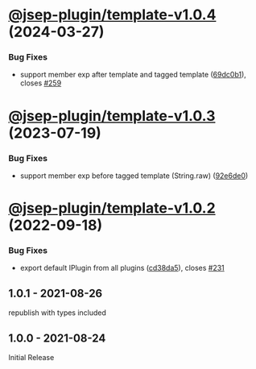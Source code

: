 # [@jsep-plugin/template-v1.0.4](https://github.com/EricSmekens/jsep/compare/@jsep-plugin/template-v1.0.3...@jsep-plugin/template-v1.0.4) (2024-03-27)


### Bug Fixes

* support member exp after template and tagged template ([69dc0b1](https://github.com/EricSmekens/jsep/commit/69dc0b1e23ce6de43a3762a27017f7b5a1ca6aad)), closes [#259](https://github.com/EricSmekens/jsep/issues/259)

# [@jsep-plugin/template-v1.0.3](https://github.com/EricSmekens/jsep/compare/@jsep-plugin/template-v1.0.2...@jsep-plugin/template-v1.0.3) (2023-07-19)


### Bug Fixes

* support member exp before tagged template (String.raw) ([92e6de0](https://github.com/EricSmekens/jsep/commit/92e6de0ae588da408b214cd923f6e15d6568f9ff))

# [@jsep-plugin/template-v1.0.2](https://github.com/EricSmekens/jsep/compare/@jsep-plugin/template-v1.0.1...@jsep-plugin/template-v1.0.2) (2022-09-18)


### Bug Fixes

* export default IPlugin from all plugins ([cd38da5](https://github.com/EricSmekens/jsep/commit/cd38da58e0a32d8cc05fe1e4ac3791459ee90986)), closes [#231](https://github.com/EricSmekens/jsep/issues/231)

## 1.0.1 - 2021-08-26
republish with types included

## 1.0.0 - 2021-08-24
Initial Release
